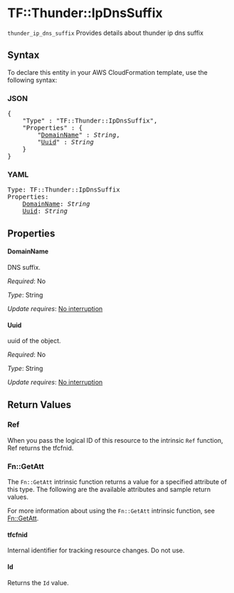 # TF::Thunder::IpDnsSuffix

`thunder_ip_dns_suffix` Provides details about thunder ip dns suffix

## Syntax

To declare this entity in your AWS CloudFormation template, use the following syntax:

### JSON

<pre>
{
    "Type" : "TF::Thunder::IpDnsSuffix",
    "Properties" : {
        "<a href="#domainname" title="DomainName">DomainName</a>" : <i>String</i>,
        "<a href="#uuid" title="Uuid">Uuid</a>" : <i>String</i>
    }
}
</pre>

### YAML

<pre>
Type: TF::Thunder::IpDnsSuffix
Properties:
    <a href="#domainname" title="DomainName">DomainName</a>: <i>String</i>
    <a href="#uuid" title="Uuid">Uuid</a>: <i>String</i>
</pre>

## Properties

#### DomainName

DNS suffix.

_Required_: No

_Type_: String

_Update requires_: [No interruption](https://docs.aws.amazon.com/AWSCloudFormation/latest/UserGuide/using-cfn-updating-stacks-update-behaviors.html#update-no-interrupt)

#### Uuid

uuid of the object.

_Required_: No

_Type_: String

_Update requires_: [No interruption](https://docs.aws.amazon.com/AWSCloudFormation/latest/UserGuide/using-cfn-updating-stacks-update-behaviors.html#update-no-interrupt)

## Return Values

### Ref

When you pass the logical ID of this resource to the intrinsic `Ref` function, Ref returns the tfcfnid.

### Fn::GetAtt

The `Fn::GetAtt` intrinsic function returns a value for a specified attribute of this type. The following are the available attributes and sample return values.

For more information about using the `Fn::GetAtt` intrinsic function, see [Fn::GetAtt](https://docs.aws.amazon.com/AWSCloudFormation/latest/UserGuide/intrinsic-function-reference-getatt.html).

#### tfcfnid

Internal identifier for tracking resource changes. Do not use.

#### Id

Returns the <code>Id</code> value.

